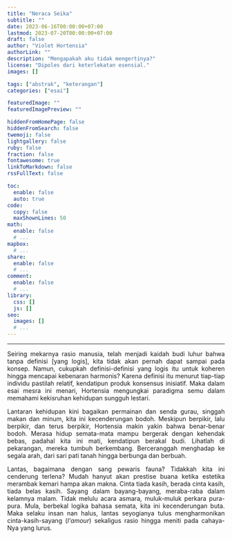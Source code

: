 ```yaml
---
title: "Neraca Seika"
subtitle: ""
date: 2023-06-16T00:00:00+07:00
lastmod: 2023-07-20T00:00:00+07:00
draft: false
author: "Violet Hortensia"
authorLink: ""
description: "Mengapakah aku tidak mengertinya?"
license: "Dipoles dari keterlekatan esensial."
images: []

tags: ["abstrak", "keterangan"]
categories: ["esai"]

featuredImage: ""
featuredImagePreview: ""

hiddenFromHomePage: false
hiddenFromSearch: false
twemoji: false
lightgallery: false
ruby: false
fraction: false
fontawesome: true
linkToMarkdown: false
rssFullText: false

toc:
  enable: false
  auto: true
code:
  copy: false
  maxShownLines: 50
math:
  enable: false
  # ...
mapbox:
  # ...
share:
  enable: false
  # ...
comment:
  enable: false
  # ...
library:
  css: []
  js: []
seo:
  images: []
  # ...
---
```


<!--more-->

---

<div style="text-align:justify">

Seiring mekarnya rasio manusia, telah menjadi kaidah budi luhur bahwa tanpa definisi [yang logis], kita tidak akan
pernah dapat sampai pada konsep. Namun, cukupkah definisi-definisi yang logis itu untuk koheren hingga mencapai
kebenaran harmonis? Karena definisi itu menurut tiap-tiap individu pastilah relatif, kendatipun produk konsensus
inisiatif. Maka dalam esai mesra ini menari, Hortensia mengungkai paradigma semu dalam memahami kekisruhan kehidupan
sungguh lestari.

Lantaran kehidupan kini bagaikan permainan dan senda gurau, singgah makan dan minum, kita ini kecenderungan bodoh.
Meskipun berpikir, lalu berpikir, dan terus berpikir, Hortensia makin yakin bahwa benar-benar bodoh. Merasa hidup
semata-mata mampu bergerak dengan kehendak bebas, padahal kita ini mati, kendatipun berakal budi. Lihatlah di
pekarangan, mereka tumbuh berkembang. Berceranggah menghadap ke segala arah, dari sari pati tanah hingga berbunga dan
berbuah.

Lantas, bagaimana dengan sang pewaris fauna? Tidakkah kita ini cenderung terlena? Mudah hanyut akan prestise buana
ketika estetika merambak kemari hampa akan makna. Cinta tiada kasih, berada cinta kasih, tiada belas kasih. Sayang dalam
bayang-bayang, meraba-raba dalam kelamnya malam. Tidak melulu acara asmara, muluk-muluk perkara pura-pura. Mula,
berbekal logika bahasa semata, kita ini kecenderungan buta. Maka selaku insan nan halus, lantas seyogianya tulus
mengharmonikan cinta-kasih-sayang (*l'amour*) sekaligus rasio hingga meniti pada cahaya-Nya yang lurus.

</div>
